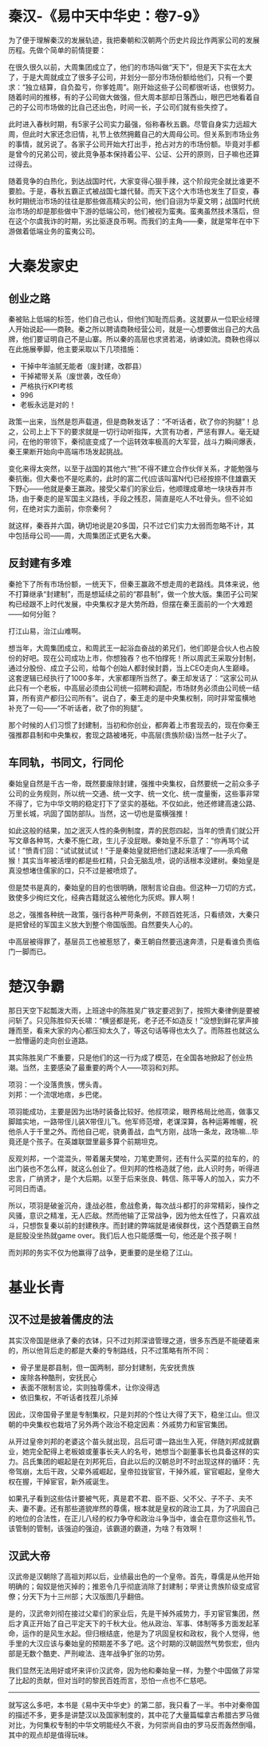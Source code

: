 # 秦汉-《易中天中华史：卷7-9》

为了便于理解秦汉的发展轨迹，我把秦朝和汉朝两个历史片段比作两家公司的发展历程。先做个简单的前情提要：

在很久很久以前，大周集团成立了，他们的市场叫做“天下”，但是天下实在太大了，于是大周就成立了很多子公司，并划分一部分市场份额给他们，只有一个要求：“独立结算，自负盈亏，你爹姓周”。刚开始这些子公司都很听话，也很努力。随着时间的推移，有的子公司做大做强，但大周本部却日落西山，眼巴巴地看着自己的子公司市场做的比自己还出色，时间一长，子公司们就有些失控了。

此时进入春秋时期，有5家子公司实力最强，俗称春秋五霸。尽管自身实力远超大周，但此时大家还念旧情，礼节上依然拥戴自己的大周母公司。但关系到市场业务的事情，就另说了。各家子公司开始大打出手，抢占对方的市场份额。毕竟对手都是曾今的兄弟公司，彼此竞争基本保持着公平、公证、公开的原则，日子嘛也还算过得去。

随着竞争的白热化，到达战国时代，大家变得心狠手辣，这个阶段完全就比谁更不要脸。于是，春秋五霸正式被战国七雄代替。而天下这个大市场也发生了巨变，春秋时期统治市场的往往是那些做高精尖的公司，他们自诩为华夏文明；战国时代统治市场的却是那些做中下游的低端公司，他们被视为蛮夷。蛮夷虽然技术落后，但在这个尔虞我诈的时期，劣比驱逐良币啊。而我们的主角——秦，就是常年在中下游做着低端业务的蛮夷公司。

# 大秦发家史

## 创业之路

秦被贴上低端的标签，他们自己也认，但他们知耻而后勇。这就要从一位职业经理人开始说起——商鞅。秦之所以聘请商鞅经营公司，就是一心想要做出自己的大品牌，他们要证明自己不是山寨。所以秦的高层也求贤若渴，纳谏如流。商鞅也得以在此施展拳脚，他主要采取以下几项措施：
- 干掉中年油腻无能者（废封建，改郡县）
- 干掉裙带关系（废世袭，改任命）
- 严格执行KPI考核
- 996
- 老板永远是对的！

政策一出来，当然是怨声载道，但是商鞅发话了：“不听话者，砍了你的狗腿”！总之，公司上上下下的要求就是一切行动听指挥，大赏有功者，严惩有罪人。毫无疑问，在他的带领下，秦彻底变成了一个运转效率极高的大军营，战斗力瞬间爆表，秦王果断开始向中高端市场发起挑战。

变化来得太突然，以至于战国的其他六“熊”不得不建立合作伙伴关系，才能勉强与秦抗衡。但大秦也不是吃素的，此时的富二代(应该叫富N代)已经按捺不住雄霸天下野心——他就是秦王赢政。接受父辈们的家业后，他顺理成章地一块块吞并市场，由于秦走的是军国主义路线，手段之残忍，简直是吃人不吐骨头。但不论如何，在绝对实力面前，你奈秦何？

就这样，秦吞并六国，确切地说是20多国，只不过它们实力太弱而忽略不计，其中包括母公司——周，大周集团正式更名大秦。

## 反封建有多难

秦抢下了所有市场份额，一统天下，但秦王赢政不想走周的老路线。具体来说，他不打算继承“封建制”，而是想延续之前的“郡县制”，做一个放大版。集团子公司架构已经跟不上时代发展，中央集权才是大势所趋，但摆在秦王面前的一个大难题——如何分赃？

打江山易，治江山难啊。

想当年，大周集团成立，和周武王一起浴血奋战的弟兄们，他们即是合伙人也占股份的好吧。现在公司成功上市，你想独吞？也不怕撑死！所以周武王采取分封制，通过分股份、成立子公司，给每个创始人都封侯封爵，当上CEO走向人生巅峰。这套逻辑已经执行了1000多年，大家都理所当然了。秦王却发话了：“这家公司从此只有一个老板，中高层必须由公司统一招聘和调配，市场财务必须由公司统一结算，所有资产都归公司所有”。说白了，秦王走的是中央集权制，同时非常蛮横地补充了一句——“不听话者，砍了你的狗腿”。

那个时候的人们习惯了封建制，当初和你创业，都奔着上市套现去的，现在你秦王强推郡县制和中央集权，套现之路被堵死，中高层(贵族阶级)当然一肚子火了。

## 车同轨，书同文，行同伦

秦始皇自然是千古一帝，既然要废除封建，强推中央集权，自然要统一之前众多子公司的业务规则，所以统一交通、统一文字、统一文化、统一度量衡，这些事非常不得了，它为中华文明的稳定打下了坚实的基础。不仅如此，他还修建高速公路、万里长城，巩固了国防部队。当然，这一切也是蛮横强推！

如此这般的结果，加之泯灭人性的条例制度，弄的民怨四起，当年的愤青们就公开写文章各种骂，大秦不施仁政，生儿子没屁眼。秦始皇不乐意了：“你再骂个试试！”愤青们回：“试试就试试！”于是秦始皇就把他们逮起来活埋了——杀鸡儆猴！其实当年被活埋的都是些杠精，只会无脑乱喷，说的话根本没建树。秦始皇是真没想堵住儒家的口，只不过是被喷烦了。

但是焚书是真的，秦始皇的目的也很明确，限制言论自由。但这种一刀切的方式，致使多少绚烂文化，经典古籍就这么被他化为灰烬。罪人啊！

总之，强推各种统一政策，强行各种严苛条例，不顾百姓死活，只看绩效，大秦只是把曾经的军国主义放大到整个帝国版图。自然要失人心的。

中高层被得罪了，基层员工也被惹怒了，秦王朝自然要迅速奔溃，只是看谁负责临门一脚而已。

# 楚汉争霸

那日天空下起瓢泼大雨，上班途中的陈胜吴广铁定要迟到了，按照大秦律例是要被问斩了。只见陈胜仰天长啸：“横竖都是死，老子还不如造反！”没想到鲜花掌声接踵而至，看来大家的内心都压抑太久了，等这句话等得也太久了。而陈胜也就这么一脸懵逼的走向创业道路。

其实陈胜吴广不重要，只是他们的这一行为成了模范，在全国各地掀起了创业热潮。当然，主要感染了最重要的两个人——项羽和刘邦。

项羽：一个没落贵族，愣头青。   
刘邦：一个流氓地痞，乡巴佬。

项羽能成功，主要是因为出场时装备比较好。他叔项梁，眼界格局比他高，做事又脚踏实地，一路带侄儿装X带侄儿飞。他军师范增，老谋深算，各种运筹帷幄，祝他杀人于千里之外。而他自己呢，骁勇善战，血气方刚，战场一条龙，政场嘛…毕竟还是个孩子。在英雄联盟里最多算个前期坦克。

反观刘邦，一个混混头，带着屠夫樊哙，刀笔吏萧何，还有什么买菜的拉车的，的出门装也不怎么样，就这么创业了。但刘邦的性格造就了他，此人识时务，听得进忠言，广纳贤才，是个大后期。以至于后来张良、韩信、陈平等人的加入，实力不可同日而语。

所以，项羽是破釜沉舟，逢战必胜，愈战愈勇，每次战斗都打的非常精彩，操作之风骚，意识之精准，无人匹敌。然而他输了正常战争，因为他太任性了，只喜欢战斗，只想恢复秦以前的封建秩序。而封建的弊端就是诸侯群伐，这个西楚霸王自然是屁股没坐热就game over。我们后人也只能感慨一句，他还是个孩子啊！

而刘邦的务实不仅为他赢得了战争，更重要的是坐稳了江山。


# 基业长青

## 汉不过是披着儒皮的法

其实汉帝国是继承了秦的衣钵，只不过刘邦深谙管理之道，很多东西是不能硬着来的，所以他背后走的都是大秦的专制路线，只不过策略有所不同：

- 骨子里是郡县制，但一国两制，部分封建制，先安抚贵族
- 废除各种酷刑，安抚民心
- 表面不限制言论，实则独尊儒术，让你没得选
- 依旧集权，不听话者找茬儿杀掉

因此，汉帝国骨子里是专制集权，只是刘邦的个性让大得了天下，稳坐江山。但汉朝的中央集权也栽培了另外两个政治不稳定因素：外戚势力和宦官集团。

从开过皇帝刘邦的老婆这个苗头就出现，吕后可谓一路出生入死，伴随刘邦成就霸业，她完全配得上老板娘或董事长夫人的名号，她想当个副董事长也具备这样的实力。吕氏集团的崛起是在刘邦死后，自此以后的汉朝总时不时出现这样的循环：先帝驾崩，太后干政，父辈外戚崛起，皇帝拉拢宦官，干掉外戚，宦官崛起，皇帝大权在握，干掉宦官，新外戚诞生。

如果孔子看到这些估计要被气死，真是君不君、臣不臣、父不父、子不子、夫不夫、妻不妻。还有那些道貌岸然的尊儒，根本就是皇权的政治工具，为了巩固自己的地位的合法性，在正儿八经的权力争夺和政治斗争当中，谁会在意你这些礼节。该管制的管制，该强迫的强迫，该霸道的霸道，为啥？有效啊！

## 汉武大帝

汉武帝是汉朝除了高祖刘邦以后，业绩最出色的一个皇帝。首先，尊儒是从他开始明确的；匈奴是他灭掉的；推恩令几乎彻底消除了封建制；举贤让贵族阶级变成官僚；分天下为十三州部；大汉版图几乎翻倍。

是的，汉武帝刘彻在接过父辈们的家业后，先是干掉外戚势力，手刃宦官集团，然后才真正开始了自己平定天下的千秋大业。他从政治、军事、体制等多方面发起革命，运作的是风生水起。但归根结底，他是为了巩固皇权和政权，我个人觉得，他手里的大汉应该与秦始皇的预期差不多了吧。这个时期的汉朝固然气势恢宏，但内部是无数个酷吏、严刑峻法、连年战争扩张的功劳。

我们显然无法用好或坏来评价汉武帝，因为他和秦始皇一样，为整个中国做了非常了比起的贡献，但对当时的黎民百姓而言，恐怕一点也不仁慈吧。

---

就写这么多吧，本书是《易中天中华史》的第二部，我只看了一半。书中对秦帝国的描述不多，更多是讲楚汉以及国家制度的，其中花了大量篇幅拿古希腊古罗马做对比，为何集权专制的中华文明能经久不衰，为何崇尚自由的罗马反而轰然倒塌，其中的观点却是值得玩味。
